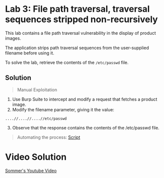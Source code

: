 # Lab 3: File path traversal, traversal sequences stripped non-recursively
This lab contains a file path traversal vulnerability in the display of product images.

The application strips path traversal sequences from the user-supplied filename before using it.

To solve the lab, retrieve the contents of the `/etc/passwd` file.

## Solution
> Manual Exploitation
1. Use Burp Suite to intercept and modify a request that fetches a product image.
2. Modify the filename parameter, giving it the value:
```
....//....//....//etc/passwd
```
3. Observe that the response contains the contents of the /etc/passwd file.
> Automating the process: [Script](https://github.com/darshannn10/PortSwiggers-Web-Sec-Academy/blob/main/Directory%20Traversal/lab-03/lab-03-script.py)

# Video Solution
[Sommer's Youtube Video](https://youtu.be/bydjunJhZaE)
